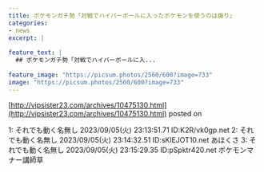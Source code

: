 ```yaml
---
title: ポケモンガチ勢「対戦でハイパーボールに入ったポケモンを使うのは煽り」
categories:
- news
excerpt: |
  
feature_text: |
  ## ポケモンガチ勢「対戦でハイパーボールに入...
  
feature_image: "https://picsum.photos/2560/600?image=733"
image: "https://picsum.photos/2560/600?image=733"
---
```


[http://vipsister23.com/archives/10475130.html](http://vipsister23.com/archives/10475130.html)
posted on 

<!--more-->

1: それでも動く名無し 2023/09/05(火) 23:13:51.71 ID:K2R/vk0gp.net 2: それでも動く名無し 2023/09/05(火) 23:14:32.51 ID:sKlEJOT10.net あほくさ 3: それでも動く名無し 2023/09/05(火) 23:15:29.35 ID:pSpktr420.net ポケモンマナー講師草
